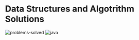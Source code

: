 # Data Structures and Algotrithm Solutions

![problems-solved](https://img.shields.io/badge/Problems%20Solved-51/121-1f425f.svg)
![java](https://img.shields.io/badge/Java-51/121-1abc9c.svg)
